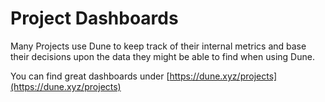 # Project Dashboards

Many Projects use Dune to keep track of their internal metrics and base their decisions upon the data they might be able to find when using Dune.

You can find great dashboards under [https://dune.xyz/projects](https://dune.xyz/projects)

